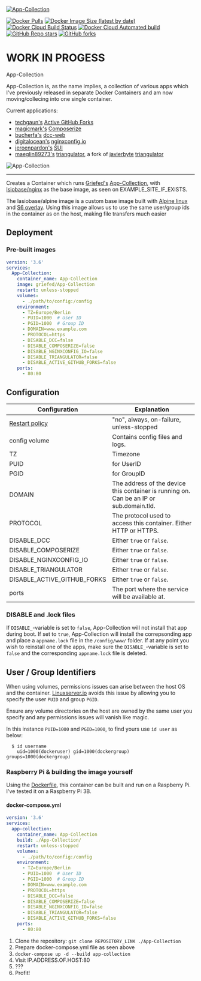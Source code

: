 [![App-Collection](https://i.griefed.de/images/2020/10/17/template.png)](https://github.com/Griefed/docker-App-Collection)

[![Docker Pulls](https://img.shields.io/docker/pulls/griefed/App-Collection?style=flat-square)](https://hub.docker.com/repository/docker/griefed/App-Collection)
[![Docker Image Size (latest by date)](https://img.shields.io/docker/image-size/griefed/App-Collection?label=Image%20size&sort=date&style=flat-square)](https://hub.docker.com/repository/docker/griefed/App-Collection)
[![Docker Cloud Build Status](https://img.shields.io/docker/cloud/build/griefed/App-Collection?label=Docker%20build&style=flat-square)](https://hub.docker.com/repository/docker/griefed/App-Collection)
[![Docker Cloud Automated build](https://img.shields.io/docker/cloud/automated/griefed/App-Collection?label=Docker%20build&style=flat-square)](https://hub.docker.com/repository/docker/griefed/App-Collection)
[![GitHub Repo stars](https://img.shields.io/github/stars/Griefed/docker-App-Collection?label=GitHub%20Stars&style=social)](https://github.com/Griefed/docker-App-Collection)
[![GitHub forks](https://img.shields.io/github/forks/Griefed/docker-App-Collection?label=GitHub%20Forks&style=social)](https://github.com/Griefed/docker-App-Collection)

# WORK IN PROGESS

App-Collection

App-Collection is, as the name implies, a collection of various apps which I've previously released in separate Docker Containers and am now moving/collecing into one single container.

Current applications:
- [techgaun's](https://github.com/techgaun) [Active GitHub Forks](https://github.com/techgaun/active-forks)
- [magicmark's](https://github.com/magicmark/) [Composerize](https://github.com/magicmark/composerize)
- [bucherfa's](https://github.com/bucherfa) [dcc-web](https://github.com/bucherfa/dcc-web)
- [digitalocean's](https://github.com/digitalocean) [nginxconfig.io](https://github.com/digitalocean/nginxconfig.io)
- [jeroenpardon's](https://github.com/jeroenpardon) [SUI](https://github.com/jeroenpardon/sui)
- [maeglin89273's](https://github.com/maeglin89273) [triangulator](https://github.com/maeglin89273/triangulator), a fork of [javierbyte](https://github.com/javierbyte) [triangulator](https://github.com/javierbyte/triangulator)

![App-Collection]( EXAMPLE_IMAGE )

---

Creates a Container which runs [Griefed's](https://github.com/Griefed) [App-Collection](https://github.com/Griefed/App-Collection), with [lsiobase/nginx](https://hub.docker.com/r/lsiobase/nginx) as the base image, as seen on EXAMPLE_SITE_IF_EXISTS.

The lasiobase/alpine image is a custom base image built with [Alpine linux](https://alpinelinux.org/) and [S6 overlay](https://github.com/just-containers/s6-overlay).
Using this image allows us to use the same user/group ids in the container as on the host, making file transfers much easier

## Deployment

### Pre-built images

```docker-compose.yml
version: '3.6'
services:
  App-Collection:
    container_name: App-Collection
    image: griefed/App-Collection
    restart: unless-stopped
    volumes:
      - ./path/to/config:/config
    environment:
      - TZ=Europe/Berlin
      - PUID=1000  # User ID
      - PGID=1000  # Group ID
      - DOMAIN=www.example.com
      - PROTOCOL=https
      - DISABLE_DCC=false
      - DISABLE_COMPOSERIZE=false
      - DISABLE_NGINXCONFIG_IO=false
      - DISABLE_TRIANGULATOR=false
      - DISABLE_ACTIVE_GITHUB_FORKS=false
    ports:
      - 80:80
```

## Configuration

Configuration | Explanation
------------ | -------------
[Restart policy](https://docs.docker.com/compose/compose-file/#restart) | "no", always, on-failure, unless-stopped
config volume | Contains config files and logs.
TZ | Timezone
PUID | for UserID
PGID | for GroupID
DOMAIN | The address of the device this container is running on. Can be an IP or sub.domain.tld.
PROTOCOL | The protocol used to access this container. Either HTTP or HTTPS.
DISABLE_DCC | Either `true` or `false`.
DISABLE_COMPOSERIZE | Either `true` or `false`.
DISABLE_NGINXCONFIG_IO | Either `true` or `false`.
DISABLE_TRIANGULATOR | Either `true` or `false`.
DISABLE_ACTIVE_GITHUB_FORKS | Either `true` or `false`.
ports | The port where the service will be available at.

### DISABLE and .lock files

If `DISABLE_`-variable is set to `false`, App-Collection will not install that app during boot. If set to `true`, App-Collection will install the correpsonding app and place a `appname.lock` file in the `/config/www/` folder.
If at any point you wish to reinstall one of the apps, make sure the `DISABLE_`-variable is set to `false` and the corresponding `appname.lock` file is deleted.

## User / Group Identifiers

When using volumes, permissions issues can arise between the host OS and the container. [Linuxserver.io](https://www.linuxserver.io/) avoids this issue by allowing you to specify the user `PUID` and group `PGID`.

Ensure any volume directories on the host are owned by the same user you specify and any permissions issues will vanish like magic.

In this instance `PUID=1000` and `PGID=1000`, to find yours use `id user` as below:

```
  $ id username
    uid=1000(dockeruser) gid=1000(dockergroup) groups=1000(dockergroup)
```

### Raspberry Pi & building the image yourself

Using the [Dockerfile]( LINK_TO_DOCKERFILE ), this container can be built and run on a Raspberry Pi.
I've tested it on a Raspberry Pi 3B.

#### docker-compose.yml

```docker-compose.yml
version: '3.6'
services:
  app-collection:
    container_name: App-Collection
    build: ./App-Collection/
    restart: unless-stopped
    volumes:
      - ./path/to/config:/config
    environment:
      - TZ=Europe/Berlin
      - PUID=1000  # User ID
      - PGID=1000  # Group ID
      - DOMAIN=www.example.com
      - PROTOCOL=https
      - DISABLE_DCC=false
      - DISABLE_COMPOSERIZE=false
      - DISABLE_NGINXCONFIG_IO=false
      - DISABLE_TRIANGULATOR=false
      - DISABLE_ACTIVE_GITHUB_FORKS=false
    ports:
      - 80:80
```

1. Clone the repository: `git clone REPOSITORY_LINK ./App-Collection`
1. Prepare docker-compose.yml file as seen above
1. `docker-compose up -d --build app-collection`
1. Visit IP.ADDRESS.OF.HOST:80
1. ???
1. Profit!
